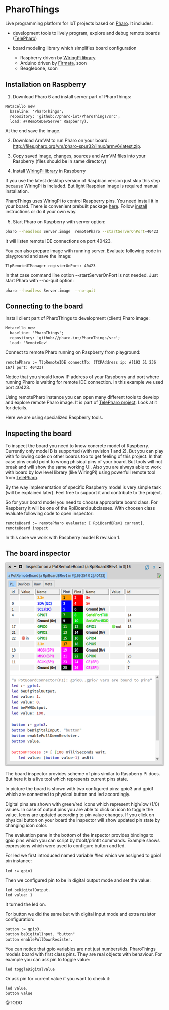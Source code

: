 # PharoThings

Live programming platform for IoT projects based on [Pharo](http://pharo.org).
It includes:
- development tools to lively program, explore and debug remote boards ([TelePharo](https://github.com/dionisiydk/TelePharo))
- board modeling library which simplifies board configuration

    - Raspberry driven by [WiringPi library](http://wiringpi.com)
    - Arduino driven by [Firmata](https://github.com/firmata/arduino), soon
    - Beaglebone, soon

## Installation on Raspberry

1) Download Pharo 6 and install server part of PharoThings:
```Smalltalk
Metacello new
  baseline: 'PharoThings';
  repository: 'github://pharo-iot/PharoThings/src';
  load: #(RemoteDevServer Raspberry).
```
At the end save the image.

2) Download ArmVM to run Pharo on your board: http://files.pharo.org/vm/pharo-spur32/linux/armv6/latest.zip.

3) Copy saved image, changes, sources and ArmVM files into your Raspberry (files should be in same directory)

4) Install [WiringPi library](http://wiringpi.com) in Raspberry

If you use the latest desktop version of Raspbian version just skip this step because WiringPi is included. But light Raspbian image is required manual installation.

PharoThings uses WiringPi to control Raspberry pins. You need install it in your board. There is convenient prebuilt package [here](https://github.com/hamishcunningham/wiringpi/tree/master/package/2.13/unstable). Follow [install](https://github.com/hamishcunningham/wiringpi/blob/master/INSTALL) instructions or do it your own way.

5) Start Pharo on Raspberry with server option:
```bash
pharo --headless Server.image  remotePharo --startServerOnPort=40423
```
It will listen remote IDE connections on port 40423.

You can also prepare image with running server. Evaluate following code in playground and save the image:
```Smalltalk
TlpRemoteUIManager registerOnPort: 40423
```
In that case command line option --startServerOnPort is not needed. Just start Pharo with --no-quit option:
```bash
pharo --headless Server.image  --no-quit
```

## Connecting to the board
Install client part of PharoThings to development (client) Pharo image:
```Smalltalk
Metacello new
  baseline: 'PharoThings';
  repository: 'github://pharo-iot/PharoThings/src';
  load: 'RemoteDev'
```
Connect to remote Pharo running on Raspberry from playground:
```Smalltalk
remotePharo := TlpRemoteIDE connectTo: (TCPAddress ip: #[193 51 236 167] port: 40423)
```
Notice that you should know IP address of your Raspberry and port where running Pharo is waiting for remote IDE connection. In this example we used port 40423.

Using remotePharo instance you can open many different tools to develop and explore remote Pharo image. It is part of [TelePharo project](https://github.com/dionisiydk/TelePharo). Look at it for details. 

Here we are using specialized Raspberry tools.

## Inspecting the board
To inspect the board you need to know concrete model of Raspberry. Currently only model B is supported (with revision 1 and 2). But you can play with following code on other boards too to get feeling of this project. In that case pins could point to wrong phisical pins of your board. But tools will not break and will show the same working UI. Also you are always able to work with board by low level library (like WiringPi) using powerfull remote tool from [TelePharo](https://github.com/dionisiydk/TelePharo).

By the way implementation of specific Raspberry model is very simple task (will be explained later). Feel free to support it and contribute to the project. 

So for your board model you need to choose appropriate board class. For Raspberry it will be one of the RpiBoard subclasses.
With choosen class evaluate following code to open inspector:
```Smalltalk
remoteBoard := remotePharo evaluate: [ RpiBoardBRev1 current].
remoteBoard inspect
```
In this case we work with Raspberry model B revision 1.

## The board inspector

![](doc/images/RaspBoardInspector.png)

The board inspector provides scheme of pins similar to Raspberry Pi docs.
But here it is a live tool which represents current pins state. 

In picture the board is shown with two configured pins: gpio3 and gpio1 which are connected to physical button and led accordingly.

Digital pins are shown with green/red icons which represent high/low (1/0) values. In case of output pins you are able to click on icon to toggle the value. Icons are updated according to pin value changes. If you click on physical button on your board the inspector will show updated pin state by changing icon color.

The evaluation pane in the bottom of the inspector provides bindings to gpio pins which you can script by #doIt/printIt commands. Example shows expressions which were used to configure button and led.

For led we first introduced named variable #led which we assigned to gpio1 pin instance:
```Smalltalk
led := gpio1
```
Then we configured pin to be in digital output mode and set the value:
```
led beDigitalOutput.
led value: 1
```
It turned the led on.

For button we did the same but with digital input mode and extra resistor configuration:
```Smalltalk
button := gpio3.
button beDigitalInput. "button"
button enablePullDownResister.
```
You can notice that gpio variables are not just numbers/ids. PharoThings models board with first class pins. They are real objects with behaviour. For example you can ask pin to toggle value:
```
led toggleDigitalValue
```
Or ask pin for current value if you want to check it:
```Smalltalk
led value.
button value
```

@TODO
